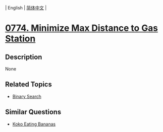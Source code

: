
| English | [简体中文](README.md) |
# [0774. Minimize Max Distance to Gas Station](https://leetcode-cn.com/problems/minimize-max-distance-to-gas-station/)
## Description
None
## Related Topics
- [Binary Search](https://leetcode-cn.com/tag/binary-search)
## Similar Questions
- [Koko Eating Bananas](../koko-eating-bananas/README_EN.md)

